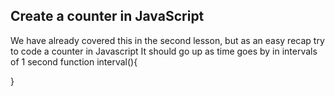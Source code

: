 ## Create a counter in JavaScript

We have already covered this in the second lesson, but as an easy recap try to code a counter in Javascript
It should go up as time goes by in intervals of 1 second
function interval(){

}
